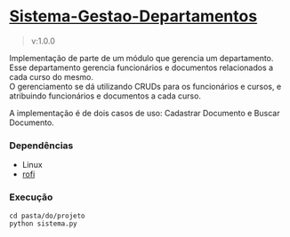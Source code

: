 # [Sistema-Gestao-Departamentos](https://github.com/srlucasromulo/Sistema-Gestao-Departamentos)

> v:1.0.0

Implementação de parte de um módulo que gerencia um departamento.   
Esse departamento gerencia funcionários e documentos relacionados a cada curso do mesmo.    
O gerenciamento se dá utilizando CRUDs para os funcionários e cursos, e atribuindo funcionários 
e documentos a cada curso.        

A implementação é de dois casos de uso: Cadastrar Documento e Buscar Documento.


### Dependências
- Linux
- [rofi](https://github.com/davatorium/rofi)


### Execução
```
cd pasta/do/projeto
python sistema.py
```
